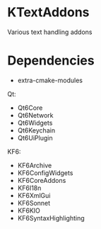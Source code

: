 KTextAddons
=======
Various text handling addons

# Dependencies

- extra-cmake-modules

Qt:

- Qt6Core
- Qt6Network
- Qt6Widgets
- Qt6Keychain
- Qt6UiPlugin

KF6:

- KF6Archive
- KF6ConfigWidgets
- KF6CoreAddons
- KF6I18n
- KF6XmlGui
- KF6Sonnet
- KF6KIO
- KF6SyntaxHighlighting
